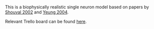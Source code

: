 This is a biophysically realistic single neuron model based on papers by [Shouval 2002](www.pnas.org/cgi/doi/10.1073/pnas.152343099) and [Yeung 2004](http://www.pnas.org/cgi/doi/10.1073/pnas.0405555101).

Relevant Trello board can be found [here](https://trello.com/b/GcfbuTnH/taivo-s-model).
